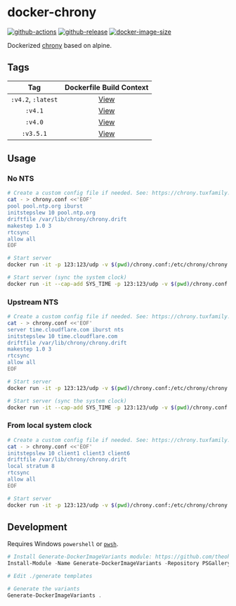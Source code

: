 # docker-chrony

[![github-actions](https://github.com/theohbrothers/docker-chrony/workflows/ci-master-pr/badge.svg)](https://github.com/theohbrothers/docker-chrony/actions)
[![github-release](https://img.shields.io/github/v/release/theohbrothers/docker-chrony?style=flat-square)](https://github.com/theohbrothers/docker-chrony/releases/)
[![docker-image-size](https://img.shields.io/docker/image-size/theohbrothers/docker-chrony/latest)](https://hub.docker.com/r/theohbrothers/docker-chrony)

Dockerized [chrony](https://chrony.tuxfamily.org/) based on alpine.

## Tags

| Tag | Dockerfile Build Context |
|:-------:|:---------:|
| `:v4.2`, `:latest` | [View](variants/v4.2) |
| `:v4.1` | [View](variants/v4.1) |
| `:v4.0` | [View](variants/v4.0) |
| `:v3.5.1` | [View](variants/v3.5.1) |

## Usage

### No NTS

```sh
# Create a custom config file if needed. See: https://chrony.tuxfamily.org/doc/v4.0/chrony.conf.html#examples
cat - > chrony.conf <<'EOF'
pool pool.ntp.org iburst
initstepslew 10 pool.ntp.org
driftfile /var/lib/chrony/chrony.drift
makestep 1.0 3
rtcsync
allow all
EOF

# Start server
docker run -it -p 123:123/udp -v $(pwd)/chrony.conf:/etc/chrony/chrony.conf:ro theohbrothers/docker-chrony:v4.2

# Start server (sync the system clock)
docker run -it --cap-add SYS_TIME -p 123:123/udp -v $(pwd)/chrony.conf:/etc/chrony/chrony.conf:ro theohbrothers/docker-chrony:v4.2 -d
```

### Upstream NTS

```sh
# Create a custom config file if needed. See: https://chrony.tuxfamily.org/doc/v4.0/chrony.conf.html#examples
cat - > chrony.conf <<'EOF'
server time.cloudflare.com iburst nts
initstepslew 10 time.cloudflare.com
driftfile /var/lib/chrony/chrony.drift
makestep 1.0 3
rtcsync
allow all
EOF

# Start server
docker run -it -p 123:123/udp -v $(pwd)/chrony.conf:/etc/chrony/chrony.conf:ro theohbrothers/docker-chrony:v4.2

# Start server (sync the system clock)
docker run -it --cap-add SYS_TIME -p 123:123/udp -v $(pwd)/chrony.conf:/etc/chrony/chrony.conf:ro theohbrothers/docker-chrony:v4.2 -d
```

### From local system clock

```sh
# Create a custom config file if needed. See: https://chrony.tuxfamily.org/doc/v4.0/chrony.conf.html#examples
cat - > chrony.conf <<'EOF'
initstepslew 10 client1 client3 client6
driftfile /var/lib/chrony/chrony.drift
local stratum 8
rtcsync
allow all
EOF

# Start server
docker run -it -p 123:123/udp -v $(pwd)/chrony.conf:/etc/chrony/chrony.conf:ro theohbrothers/docker-chrony:v4.2
```

## Development

Requires Windows `powershell` or [`pwsh`](https://github.com/PowerShell/PowerShell).

```powershell
# Install Generate-DockerImageVariants module: https://github.com/theohbrothers/Generate-DockerImageVariants
Install-Module -Name Generate-DockerImageVariants -Repository PSGallery -Scope CurrentUser -Force -Verbose

# Edit ./generate templates

# Generate the variants
Generate-DockerImageVariants .
```
